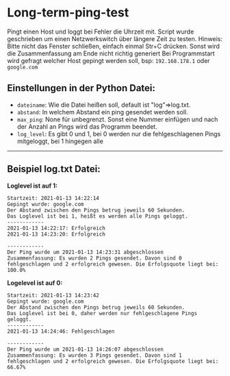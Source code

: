 
# Long-term-ping-test
Pingt einen Host und loggt bei Fehler die Uhrzeit mit.
Script wurde geschrieben um einen Netzwerkswitch über längere Zeit zu testen.
Hinweis: Bitte nicht das Fenster schließen, einfach einmal Str+C drücken. Sonst wird die Zusammenfassung am Ende nicht richtig generiert
Bei Programmstart wird gefragt welcher Host gepingt werden soll, bsp: `192.168.178.1` oder `google.com`
## Einstellungen in der Python Datei:
-  `dateiname`: Wie die Datei heißen soll, default ist "log"=>log.txt.
 - `abstand`: In welchem Abstand ein ping gesendet werden soll.
 - `max_ping`: None für unbegrenzt. Sonst eine Nummer einfügen und nach der Anzahl an Pings wird das Programm beendet.
 - `log_level`: Es gibt 0 und 1, bei 0 werden nur die fehlgeschlagenen Pings mitgeloggt, bei 1 hingegen alle

* * *
## Beispiel log.txt Datei:

**Loglevel ist auf 1:**
```
Startzeit: 2021-01-13 14:22:14
Gepingt wurde: google.com
Der Abstand zwischen den Pings betrug jeweils 60 Sekunden.
Das Loglevel ist bei 1, heißt es werden alle Pings geloggt.
------------
2021-01-13 14:22:17: Erfolgreich
2021-01-13 14:23:20: Erfolgreich

------------
Der Ping wurde um 2021-01-13 14:23:31 abgeschlossen
Zusammenfassung: Es wurden 2 Pings gesendet. Davon sind 0 fehlgeschlagen und 2 erfolgreich gewesen. Die Erfolgsquote liegt bei: 100.0%
```

**Logelevel ist auf 0:**
```
Startzeit: 2021-01-13 14:23:42
Gepingt wurde: google.com
Der Abstand zwischen den Pings betrug jeweils 60 Sekunden.
Das Loglevel ist bei 0, daher werden nur fehlgeschlagene Pings geloggt.
------------
2021-01-13 14:24:46: Fehlgeschlagen

------------
Der Ping wurde um 2021-01-13 14:26:07 abgeschlossen
Zusammenfassung: Es wurden 3 Pings gesendet. Davon sind 1 fehlgeschlagen und 2 erfolgreich gewesen. Die Erfolgsquote liegt bei: 66.67%
```



